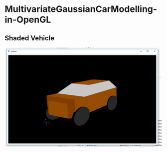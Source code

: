 # MultivariateGaussianCarModelling-in-OpenGL

## Shaded Vehicle
![filled car model](https://github.com/Deys2000/MultivariateGaussianCarModelling-in-OpenGL/blob/master/image.png)

